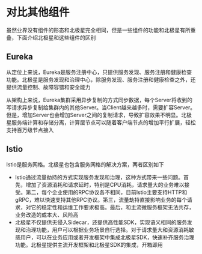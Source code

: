 # 对比其他组件

虽然业界没有组件的形态和北极星完全相同，但是一些组件的功能和北极星有所重叠，下面介绍北极星和这些组件的区别

## Eureka

从定位上来说，Eureka是服务注册中心，只提供服务发现、服务注册和健康检查功能。北极星是服务发现和治理中心，除服务发现、服务注册和健康检查之外，还提供流量控制、故障容错和安全能力

从架构上来说，Eureka集群采用异步复制的方式同步数据，每个Server将收到的写请求异步复制给集群内的其他Server。当Client越来越多时，需要扩容Server。但是，增加Server也会增加Server之间的复制请求，导致扩容效果不明显。北极星服务端计算和存储分离，计算层节点可以随着客户端节点的增加平行扩展，轻松支持百万级节点接入

## Istio

Istio是服务网格。北极星也包含服务网格的解决方案，两者区别如下
* Istio通过流量劫持的方式实现服务发现和治理，这种方式带来一些问题。首先，增加了资源消耗和请求延时，特别是CPU消耗，请求量大的业务难以接受。第二，每个企业使用的RPC协议各不相同，目前Istio主要支持HTTP和gRPC，难以快速支持其他RPC协议。第三，流量劫持直接影响业务的每个请求，对它的稳定性和运维工作要求极高。最后，和主流微服务框架无法共存，业务改造的成本大、风险高
* 北极星不仅提供无侵入Sidecar，还提供高性能SDK，实现语义相同的服务发现和治理功能，用户可以根据业务场景自行选择。对于请求量大和资源消耗敏感用户，可以在业务应用或者开发框架中集成北极星SDK，快速补齐服务治理功能。北极星提供主流开发框架和北极星SDK的集成，开箱即用
